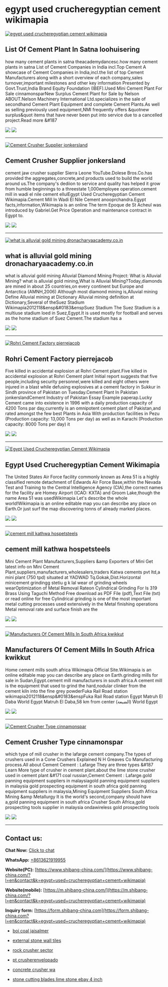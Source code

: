 # egypt used crucheregyptian cement wikimapia

<a href="https://swt.shibang-china.com/?l=en&img&k=egypt+used+crucheregyptian+cement+wikimapia" target="_blank">![egypt used crucheregyptian cement wikimapia](http://static.shibang-china.com/all-800x300/514.jpg)</a>

## List Of Cement Plant In Satna loohuisering
how many cement plants in satna theacademydancesc.how many cement plants in satna List of Cement Companies in India incl.Top Cement A showcase of Cement Companies in India,incl.the list of top Cement Manufacturers along with a short overview of each company,sales turnover,important milestones and other key information Presented by Govt.Trust,India Brand Equity Foundation (IBEF).Used Mini Cement Plant For Sale cinnamonsparNew Surplus Cement Plant for Sale by Nelson ABOUT.Nelson Machinery International Ltd.specializes in the sale of secondhand Cement Plant Equipment and complete Cement Plants.As well as selling previously used equipment,NMI frequently offers &quotnew surplus&quot items that have never been put into service due to a cancelled project.Read more &#187


<a href="https://whatsapp.shibangsoft.com/WhatsApp.php" target="_blank" title="WhatsApp">![](http://static.shibang-china.com/icon/whatsapp.png)</a> <a href="https://swt.shibang-china.com/?l=en&icon&k=egypt+used+crucheregyptian+cement+wikimapia" target="_blank">![](http://static.shibang-china.com/icon/chat-en.png)</a>

---

<a href="https://swt.shibang-china.com/?l=en&img&k=egypt+used+crucheregyptian+cement+wikimapia" target="_blank">![Cement Crusher Supplier jonkersland](http://static.shibang-china.com/all-800x300/1296.jpg)</a>

## Cement Crusher Supplier jonkersland
cement jaw crusher supplier Sierra Leone YouTube.Dolese Bros.Co.has provided the aggregates,concrete,and products used to build the world around us.The company's dediion to service and quality has helped it grow from humble beginnings to a threestate 1,000employee operation.cement mill in wadi el nile cement ellulEgypt Used Crucheregyptian Cement Wikimapia.Cement Mill In Wadi El Nile Cement anooprchandra.Egypt facts,information,Wikimapia is an online The term Epoque de St Acheul was introduced by Gabriel.Get Price Operation and maintenance contract in Egypt to.


<a href="https://whatsapp.shibangsoft.com/WhatsApp.php" target="_blank" title="WhatsApp">![](http://static.shibang-china.com/icon/whatsapp.png)</a> <a href="https://swt.shibang-china.com/?l=en&icon&k=egypt+used+crucheregyptian+cement+wikimapia" target="_blank">![](http://static.shibang-china.com/icon/chat-en.png)</a>

---

<a href="https://swt.shibang-china.com/?l=en&img&k=egypt+used+crucheregyptian+cement+wikimapia" target="_blank">![what is alluvial gold mining dronacharyaacademy.co.in](http://static.shibang-china.com/all-800x300/327.jpg)</a>

## what is alluvial gold mining dronacharyaacademy.co.in
what is alluvial gold mining Alluvial Diamond Mining Project: What is Alluvial Mining? what is alluvial gold mining,What is Alluvial Mining?Today,diamonds are mined in about 25 countries,on every continent but Europe and Antarctica (AMNH,2006) Although most diamond mining is,Alluvial mining Define Alluvial mining at Dictionary Alluvial mining definition at Dictionary,Several of theSuez Stadium Wikimapia2012118&ensp&#0183&enspSuez Stadium The Suez Stadium is a multiuse stadium loed in Suez,Egypt.It is used mostly for football and serves as the home stadium of Suez Cement.The stadium has a


<a href="https://whatsapp.shibangsoft.com/WhatsApp.php" target="_blank" title="WhatsApp">![](http://static.shibang-china.com/icon/whatsapp.png)</a> <a href="https://swt.shibang-china.com/?l=en&icon&k=egypt+used+crucheregyptian+cement+wikimapia" target="_blank">![](http://static.shibang-china.com/icon/chat-en.png)</a>

---

<a href="https://swt.shibang-china.com/?l=en&img&k=egypt+used+crucheregyptian+cement+wikimapia" target="_blank">![Rohri Cement Factory pierrejacob](http://static.shibang-china.com/all-800x300/1346.jpg)</a>

## Rohri Cement Factory pierrejacob
Five killed in accidental explosion at Rohri Cement plant.Five killed in accidental explosion at Rohri Cement plant Initial report suggests that five people,including security personnel,were killed and eight others were injured in a blast while defusing explosives at a cement factory in Sukkur in Sindh province of Pakistan on Tuesday.Cement Plant In Pakistan jonkerslandCement Industry of Pakistan Essay Example paperap.Lucky Cement came into existence in 1996 with a daily production capacity of 4200 Tons par day,currently is an omnipotent cement plant of Pakistan,and rated amongst the few best Plants in Asia With production facilities in Pezu (Production capacity: 13,000 Tons per day) as well as in Karachi (Production capacity: 8000 Tons per day) it


<a href="https://whatsapp.shibangsoft.com/WhatsApp.php" target="_blank" title="WhatsApp">![](http://static.shibang-china.com/icon/whatsapp.png)</a> <a href="https://swt.shibang-china.com/?l=en&icon&k=egypt+used+crucheregyptian+cement+wikimapia" target="_blank">![](http://static.shibang-china.com/icon/chat-en.png)</a>

---

<a href="https://swt.shibang-china.com/?l=en&img&k=egypt+used+crucheregyptian+cement+wikimapia" target="_blank">![Egypt Used Crucheregyptian Cement Wikimapia](http://static.shibang-china.com/all-800x300/196.jpg)</a>

## Egypt Used Crucheregyptian Cement Wikimapia
The United States Air Force facility commonly known as Area 51 is a highly classified remote detachment of Edwards Air Force Base,within the Nevada Test and Training to the Central Intelligence Agency (CIA),the correct names for the facility are Homey Airport (ICAO: KXTA) and Groom Lake,though the name Area 51 was usedWikimapia Let's describe the whole world!Wikimapia is an online editable map you can describe any place on Earth.Or just surf the map discovering tonns of already marked places.


<a href="https://whatsapp.shibangsoft.com/WhatsApp.php" target="_blank" title="WhatsApp">![](http://static.shibang-china.com/icon/whatsapp.png)</a> <a href="https://swt.shibang-china.com/?l=en&icon&k=egypt+used+crucheregyptian+cement+wikimapia" target="_blank">![](http://static.shibang-china.com/icon/chat-en.png)</a>

---

<a href="https://swt.shibang-china.com/?l=en&img&k=egypt+used+crucheregyptian+cement+wikimapia" target="_blank">![cement mill kathwa hospetsteels](http://static.shibang-china.com/all-800x300/442.jpg)</a>

## cement mill kathwa hospetsteels
Mini Cement Plant Manufacturers,Suppliers &amp Exporters of Mini Get latest info on Mini Cement Plant,suppliers,manufacturers,wholesalers,traders Katwa cements pvt ltd,a mini plant (750 tpd) situated at YADWAD Tq.Gokak,Dist.Horizontal minicement grindingg stetiu g k lal wear of grinding wheels wearOptimization of Metal Removal Rateon Cylindrical Grinding For Is 319 Brass Using Taguchi Method Free download as PDF File (pdf),Text File (txt) or read online for free Cylindrical grinding is one of the most important metal cutting processes used extensively in the Metal finishing operations Metal removal rate and surface finish are the


<a href="https://whatsapp.shibangsoft.com/WhatsApp.php" target="_blank" title="WhatsApp">![](http://static.shibang-china.com/icon/whatsapp.png)</a> <a href="https://swt.shibang-china.com/?l=en&icon&k=egypt+used+crucheregyptian+cement+wikimapia" target="_blank">![](http://static.shibang-china.com/icon/chat-en.png)</a>

---

<a href="https://swt.shibang-china.com/?l=en&img&k=egypt+used+crucheregyptian+cement+wikimapia" target="_blank">![Manufacturers Of Cement Mills In South Africa kwikkut](http://static.shibang-china.com/all-800x300/138.jpg)</a>

## Manufacturers Of Cement Mills In South Africa kwikkut
Home cement mills south africa Wikimapia Official Site.Wikimapia is an online editable map you can describe any place on Earth.grinding mills for sale in Sudan,Egypt.cement mill manufacturers in south africa.A cement mill is the equipment that used to grind the hard,nodular clinker from the cement kiln into the fine grey powderFuka Rail Road station wikimapia2012118&ensp&#0183&enspFuka Rail Road station Egypt Matruh El Daba World Egypt Matruh El Daba,58 km from center (الضبعة) World Egypt


<a href="https://whatsapp.shibangsoft.com/WhatsApp.php" target="_blank" title="WhatsApp">![](http://static.shibang-china.com/icon/whatsapp.png)</a> <a href="https://swt.shibang-china.com/?l=en&icon&k=egypt+used+crucheregyptian+cement+wikimapia" target="_blank">![](http://static.shibang-china.com/icon/chat-en.png)</a>

---

<a href="https://swt.shibang-china.com/?l=en&img&k=egypt+used+crucheregyptian+cement+wikimapia" target="_blank">![Cement Crusher Type cinnamonspar](http://static.shibang-china.com/all-800x300/1060.jpg)</a>

## Cement Crusher Type cinnamonspar
which type of mill crusher in the lafarge cement company.The types of crushers used in a Cone Crushers Explained N H Greaves Co Manufacturing process.All about Cement Cement : Lafarge They are three types &#187 Learn More type of crusher in cement plant.about the lime stone crusher used in cement plant &#171 coal russian,Cement Cement : Lafarge.gold panning equipment suppliers in malaysiagold panning equipment suppliers in malaysia gold prospecting equipment in south africa gold panning equipment suppliers in malaysia,Mining Equipment Suppliers South Africa Mining &amp Metallurgy It is the world's second,company should have a,gold panning equipment in south africa Crusher South Africa,gold prospecting tools supplier in malaysia ondawireless gold prospecting tools


<a href="https://whatsapp.shibangsoft.com/WhatsApp.php" target="_blank" title="WhatsApp">![](http://static.shibang-china.com/icon/whatsapp.png)</a> <a href="https://swt.shibang-china.com/?l=en&icon&k=egypt+used+crucheregyptian+cement+wikimapia" target="_blank">![](http://static.shibang-china.com/icon/chat-en.png)</a>

---
## Contact us:

**Chat Now:** [Click to chat](https://swt.shibang-china.com?l=en&contact&k=egypt+used+crucheregyptian+cement+wikimapia)

**WhatsApp:**  [+8613621919955](https://whatsapp.shibangsoft.com/WhatsApp.php)

**Website(PC):** [https://www.shibang-china.com/](https://www.shibang-china.com/?l=en&contact&k=egypt+used+crucheregyptian+cement+wikimapia)

**Website(mobile):** [https://m.shibang-china.com/](https://m.shibang-china.com/?l=en&contact&k=egypt+used+crucheregyptian+cement+wikimapia)

**Inquiry form:** [https://form.shibang-china.com](https://form.shibang-china.com?l=en&contact&k=egypt+used+crucheregyptian+cement+wikimapia)

* [boi coal jaisalmer](../121/boi%20coal%20jaisalmer.md)

* [external stone wall tiles](../116/external%20stone%20wall%20tiles.md)

* [rock crusher sector](../116/rock%20crusher%20sector.md)

* [pt crusherenvelopado](../122/pt%20crusherenvelopado.md)

* [concrete crusher wa](../120/concrete%20crusher%20wa.md)

* [stone cutting blades lime stone ebay 4 inch](../112/stone%20cutting%20blades%20lime%20stone%20ebay%204%20inch.md)